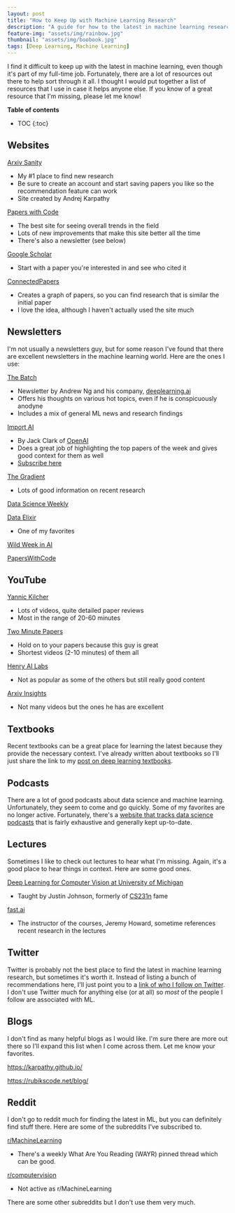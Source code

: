 ```yaml
---
layout: post
title: "How to Keep Up with Machine Learning Research"
description: "A guide for how to the latest in machine learning research"
feature-img: "assets/img/rainbow.jpg"
thumbnail: "assets/img/boobook.jpg"
tags: [Deep Learning, Machine Learning]
---
```



I find it difficult to keep up with the latest in machine learning, even though it's part of my full-time job. Fortunately, there are a lot of resources out there to help sort through it all. I thought I would put together a list of resources that I use in case it helps anyone else. If you know of a great resource that I'm missing, please let me know!

<b>Table of contents</b>
* TOC
{:toc}

## Websites

[Arxiv Sanity](http://www.arxiv-sanity.com/)

* My #1 place to find new research
* Be sure to create an account and start saving papers you like so the recommendation feature can work
* Site created by Andrej Karpathy

[Papers with Code](https://paperswithcode.com/)
* The best site for seeing overall trends in the field
* Lots of new improvements that make this site better all the time
* There's also a newsletter (see below)

[Google Scholar](https://scholar.google.com/)
* Start with a paper you're interested in and see who cited it

[ConnectedPapers](https://www.connectedpapers.com/)
* Creates a graph of papers, so you can find research that is similar the initial paper
* I love the idea, although I haven't actually used the site much

## Newsletters

I'm not usually a newsletters guy, but for some reason I've found that there are excellent newsletters in the machine learning world. Here are the ones I use:

[The Batch](https://www.deeplearning.ai/thebatch/)
* Newsletter by Andrew Ng and his company, [deeplearning.ai](deeplearning.ai)
* Offers his thoughts on various hot topics, even if he is conspicuously anodyne
* Includes a mix of general ML news and research findings

[Import AI](https://jack-clark.net/)
* By Jack Clark of [OpenAI](https://openai.com/)
* Does a great job of highlighting the top papers of the week and gives good context for them as well
* [Subscribe here](https://us13.campaign-archive.com/home/?u=67bd06787e84d73db24fb0aa5&id=6c9d98ff2c)

[The Gradient](https://thegradientpub.substack.com/)
* Lots of good information on recent research

[Data Science Weekly](https://www.datascienceweekly.org/)

[Data Elixir](https://dataelixir.com/)
* One of my favorites

[Wild Week in AI](http://www.wildml.com/newsletter/)

[PapersWithCode](https://paperswithcode.com/newsletter/)


## YouTube

[Yannic Kilcher](https://www.youtube.com/channel/UCZHmQk67mSJgfCCTn7xBfew)
* Lots of videos, quite detailed paper reviews
* Most in the range of 20-60 minutes


[Two Minute Papers](https://www.youtube.com/channel/UCbfYPyITQ-7l4upoX8nvctg)
* Hold on to your papers because this guy is great
* Shortest videos (2-10 minutes) of them all

[Henry AI Labs](https://www.youtube.com/channel/UCHB9VepY6kYvZjj0Bgxnpbw)
* Not as popular as some of the others but still really good content

[Arxiv Insights](https://www.youtube.com/channel/UCNIkB2IeJ-6AmZv7bQ1oBYg)
* Not many videos but the ones he has are excellent

## Textbooks

Recent textbooks can be a great place for learning the latest because they provide the necessary context. I've already written about textbooks so I'll just share the link to my [post on deep learning textbooks](https://jss367.github.io/Free-Deep-Learning-Textbooks.html).

## Podcasts

There are a lot of good podcasts about data science and machine learning. Unfortunately, they seem to come and go quickly. Some of my favorites are no longer active. Fortunately, there's a [website that tracks data science podcasts](https://dspods.netlify.app/) that is fairly exhaustive and generally kept up-to-date.

## Lectures

Sometimes I like to check out lectures to hear what I'm missing. Again, it's a good place to hear things in context. Here are some good ones.

[Deep Learning for Computer Vision at University of Michigan](https://www.youtube.com/playlist?list=PL5-TkQAfAZFbzxjBHtzdVCWE0Zbhomg7r)
* Taught by Justin Johnson, formerly of [CS231n](http://cs231n.stanford.edu/) fame

[fast.ai](https://www.fast.ai/)
* The instructor of the courses, Jeremy Howard, sometime references recent research in the lectures


## Twitter

Twitter is probably not the best place to find the latest in machine learning research, but sometimes it's worth it. Instead of listing a bunch of recommendations here, I'll just point you to a [link of who I follow on Twitter](https://twitter.com/JuliusSimonelli/following). I don't use Twitter much for anything else (or at all) so *most* of the people I follow are associated with ML.

## Blogs

I don't find as many helpful blogs as I would like. I'm sure there are more out there so I'll expand this list when I come across them. Let me know your favorites.

<https://karpathy.github.io/>

<https://rubikscode.net/blog/>

## Reddit

I don't go to reddit much for finding the latest in ML, but you can definitely find stuff there. Here are some of the subreddits I've subscribed to.

[r/MachineLearning](https://www.reddit.com/r/MachineLearning/)
* There's a weekly What Are You Reading (WAYR) pinned thread which can be good.

[r/computervision](https://www.reddit.com/r/computervision/)
* Not active as r/MachineLearning

There are some other subreddits but I don't use them very much.
